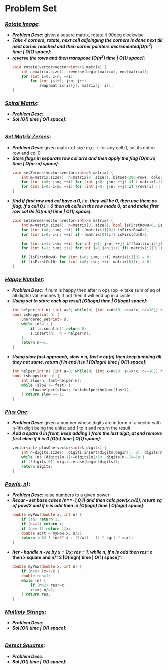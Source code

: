 # Problem Set

### ***[Rotate Image](https://leetcode.com/problems/rotate-image/)***:
- ***Problem Desc***: given a square matrix, rotate it 90deg clockwise
- ***Take 4 corners, rotate, next cell adjoinging the corners is done next till next corner reached and then corner pointers decremented[O(n<sup>2</sup>) time | O(1) space]***:
- ***reverse the rows and then transpose [O(n<sup>2</sup>) time | O(1) space]***:
  ```cpp
  void rotate(vector<vector<int>>& matrix) {
      int n=matrix.size(); reverse(begin(matrix), end(matrix));
      for (int i=0; i<n; ++i)
          for (int j=i+1; j<n; j++)
              swap(matrix[i][j], matrix[j][i]);
  }
  ```

### ***[Spiral Matrix](https://leetcode.com/problems/spiral-matrix/)***:
- ***Problem Desc***:
- ***Sol [O() time | O() space]***:
  ```cpp
  ```

### ***[Set Matrix Zeroes](https://leetcode.com/problems/set-matrix-zeroes/)***:
- ***Problem Desc***: given matrix of size m,n -> for any cell 0, set its entire row and col 0
- ***Store flags in separate row col arrs and then apply the flag [O(m.n) time | O(m+n) space]***:
  ```cpp
  void setZeroes(vector<vector<int>>& matrix) {
      int m=matrix.size(), n=matrix[0].size(); bitset<200>rows, cols;
      for (int i=0; i<m; ++i) for (int j=0; j<n; ++j) if (!matrix[i][j]) {rows[i]=1; cols[j]=1;}
      for (int i=0; i<m; ++i) for (int j=0; j<n; ++j) if (rows[i] || cols[j]) matrix[i][j] = 0;
  }
  ```
- ***find if first row and col have a 0, i.e. they will be 0, then use them as flag; if a cell 0,i = 0 then all cells in the row made 0, at end make first row col 0s [O(m.n) time | O(1) space]***:
  ```cpp
  void setZeroes(vector<vector<int>>& matrix) {
      int m=matrix.size(), n=matrix[0].size(); bool isFirstRow0=0, isFirstCol0=0;
      for (int i=0; i<m; ++i) if (!matrix[i][0]) isFirstRow0=1;
      for (int i=0; i<n; ++i) if (!matrix[0][i]) isFirstCol0=1;

      for (int i=1; i<m; ++i) for(int j=1; j<n; ++j) if(!matrix[i][j]) matrix[0][j]=matrix[i][0]=0;
      for (int i=1; i<m; i++) for(int j=1;j<n;j++) if(!matrix[i][0]||!matrix[0][j]) matrix[i][j]=0;

      if (isFirstRow0) for (int i=0; i<m; ++i) matrix[i][0] = 0;
      if (isFirstCol0) for (int i=0; i<n; ++i) matrix[0][i] = 0;
  }
  ```

### ***[Happy Number](https://leetcode.com/problems/happy-number/)***:
- ***Problem Desc***: if num is happy then after n ops (op => take sum of sq of all digits) val reaches 1; if not then it will end up in a cycle
- ***Using set to store each op result [O(logn) time | O(logn) space]***:
  ```cpp
  int helper(int n) {int a=0; while(n) {int x=n%10; a+=x*x; n/=10;} return a;}
  bool isHappy(int n) {
      unordered_set<int> s;
      while (n!=1) {
          if (s.count(n)) return 0;
          s.insert(n); n = helper(n);
      }
      return n==1;
  }
  ```
- ***Using slow fast approach, slow = n, fast = op(n) then keep jumping till they not same, return if in end it is 1 [O(logn) time | O(1) space]***:
  ```cpp
  int helper(int n) {int a=0; while(n) {int x=n%10; a+=x*x; n/=10;} return a;}
  bool isHappy(int n) {
      int slow=n, fast=helper(n);
      while (slow != fast) {
          slow=helper(slow); fast=helper(helper(fast));
      } return slow == 1;
  }
  ```

### ***[Plus One](https://leetcode.com/problems/plus-one/)***:
- ***Problem Desc***: given a number whose digits are in form of a vector with n-1th digit being the units; add 1 to it and return the result 
- ***Add a spare 0 in front, keep adding 1 from the last digit; at end remove first elem if it is 0 [O(n) time | O(1) space]***:
  ```cpp
  vector<int> plusOne(vector<int>& digits) {
      int n=digits.size(); digits.insert(digits.begin(), 0); digits[n]+=1;
      while (n) {digits[n-1]+=digits[n]/10; digits[n--]%=10;}
      if (!digits[0]) digits.erase(begin(digits));
      return digits;
  }
  ```

### ***[Pow(x, n)](https://leetcode.com/problems/powx-n/)***:
- ***Problem Desc***: raise numbers to a given power 
- ***Recur - set base cases (n==-1,0,1) and then calc pow(x,n/2), return sq of pow/2 and if n is odd then .n [O(logn) time | O(logn) space]***:
  ```cpp
  double myPow(double x, int n) {
      if (!n) return 1;
      if (n==1) return x;
      if (n==-1) return 1/x;
      double sqrt = myPow(x, n/2);
      return (n%2 ? (n>0? x : (1/x)) : 1) * sqrt * sqrt;
  }
  ```
- ***Iter - handle n -ve by x = 1/x; res = 1, while n, if n is odd then res*=x then x square and n/=2 [O(logn) time | O(1) space]***:
  ```cpp
  double myPow(double x, int n) {
      if (n<0) {x=1/x;}
      double res=1;
      while (n) {
          if (n%2) res*=x;
          x*=x; n/=2;
      } return res;
  }
  ```

### ***[Multiply Strings](https://leetcode.com/problems/multiply-strings/)***:
- ***Problem Desc***:
- ***Sol [O() time | O() space]***:
  ```cpp
  ```

### ***[Detect Squares](https://leetcode.com/problems/detect-squares/)***:
- ***Problem Desc***:
- ***Sol [O() time | O() space]***:
  ```cpp
  ```
